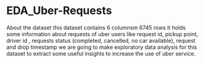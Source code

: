 # EDA_Uber-Requests

About the dataset
this dataset contains 6 columnsm 6745 rows it holds some information about requests of uber users like request id, pickup point, driver id , requests status (completed, cancelled, no car available), request and drop timestamp
we are going to make exploratory data analysis for this dataset to extract some useful insights to increase the use of uber service.
